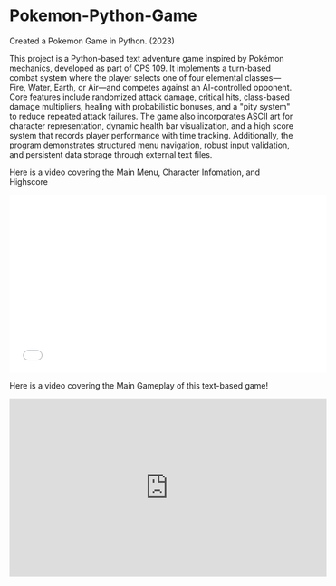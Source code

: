 # Pokemon-Python-Game
Created a Pokemon Game in Python. (2023)

This project is a Python-based text adventure game inspired by Pokémon mechanics, developed as part of CPS 109. It implements a turn-based combat system where the player selects one of four elemental classes—Fire, Water, Earth, or Air—and competes against an AI-controlled opponent. Core features include randomized attack damage, critical hits, class-based damage multipliers, healing with probabilistic bonuses, and a "pity system" to reduce repeated attack failures. The game also incorporates ASCII art for character representation, dynamic health bar visualization, and a high score system that records player performance with time tracking. Additionally, the program demonstrates structured menu navigation, robust input validation, and persistent data storage through external text files.


Here is a video covering the Main Menu, Character Infomation, and Highscore
<iframe width="560" height="315" src="[https://www.youtube.com/embed/video-id](https://github.com/user-attachments/assets/edf3a84f-179e-4674-b30f-8d8013e4eb8a
)" frameborder="0" allow="accelerometer; autoplay; clipboard-write; encrypted-media; gyroscope; picture-in-picture" allowfullscreen></iframe>


Here is a video covering the Main Gameplay of this text-based game!
<iframe width="560" height="315" src="https://github.com/user-attachments/assets/0b0e8ab3-b612-42c9-a9e7-c3631623cf77" frameborder="0" allow="accelerometer; autoplay; clipboard-write; encrypted-media; gyroscope; picture-in-picture" allowfullscreen></iframe>
